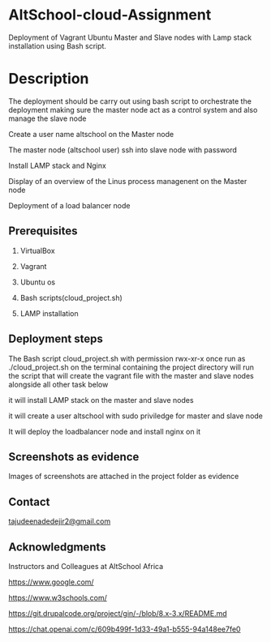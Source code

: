 # AltSchool-cloud-Assignment 

Deployment of Vagrant Ubuntu Master and Slave nodes with Lamp stack installation using Bash script.

# Description
 
 The deployment should be carry out using bash script to orchestrate the deployment making sure the master node act as a control system and also manage the slave node
 
 Create a user name altschool on the Master node
 
 The master node (altschool user) ssh into slave node with password

 Install LAMP stack and Nginx
 
 Display of an overview of the Linus process managenent on the Master node
 
 Deployment of a load balancer node



  ## Prerequisites
 
 1. VirtualBox
 
 2. Vagrant 
 
 3. Ubuntu os
 
 4. Bash scripts(cloud_project.sh)
 
 6. LAMP installation

  ## Deployment steps
   
   The Bash script cloud_project.sh with permission rwx-xr-x once run as ./cloud_project.sh 
   on the terminal containing the project directory will run the script that will create 
   the vagrant file with the master and slave nodes alongside all other task below

   it will install LAMP stack on the master and slave nodes

   it will create a user altschool with sudo priviledge for master and slave node

   It will deploy the loadbalancer node and install nginx on it


  ## Screenshots as evidence
       
   Images of screenshots are attached in the project folder as evidence

  ## Contact
   
   tajudeenadedejir2@gmail.com

  ## Acknowledgments
   
   Instructors and Colleagues at AltSchool Africa
      
   https://www.google.com/
      
   https://www.w3schools.com/
      
   https://git.drupalcode.org/project/gin/-/blob/8.x-3.x/README.md

   https://chat.openai.com/c/609b499f-1d33-49a1-b555-94a148ee7fe0
